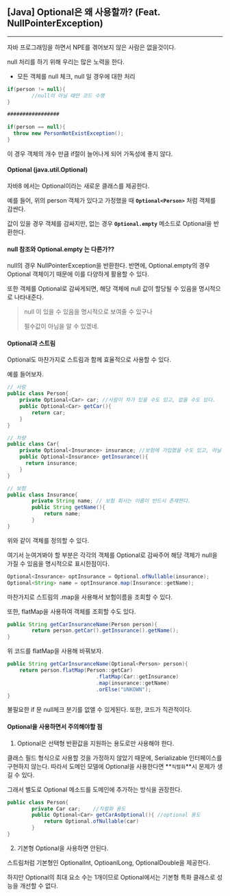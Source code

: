 ## [Java] Optional은 왜 사용할까? (Feat. NullPointerException)

----

자바 프로그래밍을 하면서 NPE를 겪어보지 않은 사람은 없을것이다.

null 처리를 하기 위해 우리는 많은 노력을 한다.



- 모든 객체를 null 체크, null 일 경우에 대한 처리

```java
if(person != null){
		//null이 아닐 때만 코드 수행
}

#################
  
if(person == null){
  throw new PersonNotExistException();
}
```

이 경우 객체의 개수 만큼 if절이 늘어나게 되어 가독성에 좋지 않다.



#### Optional (java.util.Optional<T>)

자바8 에서는  Optional이라는 새로운 클래스를 제공한다.

예를 들어, 위의 person 객체가 있다고 가정했을 때 **`Optional<Person>`** 처럼 객체를 감싼다.

값이 있을 경우 객체를 감싸지만, 없는 경우 **`Optional.empty`** 메소드로 Optional을 반환한다.



#### null 참조와 Optional.empty 는 다른가??

null의 경우 NullPointerException을 반환한다. 반면에, Optional.empty의 경우 Optional 객체이기 때문에 이를 다양하게 활용할 수 있다.

또한 객체를 Optional로 감싸게되면, 해당 객체에 null 값이 할당될 수 있음을 명시적으로 나타내준다.

> null 이 있을 수 있음을 명시적으로 보여줄 수 있구나
>
> 필수값이 아님을 알 수 있겠네.



#### Optional과 스트림

Optional도 마찬가지로 스트림과 함께 효율적으로 사용할 수 있다.

예를 들어보자.

```java
// 사람
public class Person{
	private Optional<Car> car; //사람이 차가 있을 수도 있고, 없을 수도 있다.
	public Optional<Car> getCar(){
		return car;
	}
}
```

```java
// 차량
public class Car{
	private Optional<Insurance> insurance; //보험에 가입했을 수도 있고, 아닐 수도 있다.
    public Optional<Insurance> getInsurance(){
      return insurance;
    }
}
```

```java
// 보험
public class Insurance{
		private String name; //	보험 회사는 이름이 반드시 존재한다.
		public String getName(){
			return name;
		}
}
```

위와 같이 객체를 정의할 수 있다.

여기서 눈여겨봐야 할 부분은 각각의 객체를 Optional로 감싸주어 해당 객체가 null을 가질 수 있음을 명시적으로 표시한점이다.



```java
Optional<Insurance> optInsurance = Optional.ofNullable(insurance);
Optional<String> name = optInsurance.map(Insurance::getName);
```

마찬가지로 스트림의 .map을 사용해서 보험이름을 조회할 수 있다.



또한, flatMap을 사용하여 객체를 조회할 수도 있다.

```java
public String getCarInsuranceName(Person person){
		return person.getCar().getInsurance().getName();
}
```



위 코드를 flatMap을 사용해 바꿔보자.

```java
public String getCarInsuranceName(Optional<Person> person){
	return person.flatMap(Person::getCar)
							 .flatMap(Car::getInsurance)
							 .map(insurance::getName)
							 .orElse("UNKOWN");
}
```

불필요한 if 문 null체크 분기를 없앨 수 있게된다. 또한, 코드가 직관적이다.



#### Optional을 사용하면서 주의해야할 점

1. Optional은 선택형 반환값을 지원하는 용도로만 사용해야 한다.

클래스 필드 형식으로 사용할 것을 가정하지 않았기 때문에, Serializable 인터페이스를 구현하지 않는다. 따라서 도메인 모델에 Optional을 사용한다면 **`직렬화`**시 문제가 생길 수 있다.

그래서 별도로 Optional 메소드를 도메인에 추가하는 방식을 권장한다.

```java
public class Person{
		private Car car;	//직렬화 용도
		public Optional<Car> getCarAsOptional(){ //optional 용도
			return Optional.ofNullable(car)
		}
}
```



2. 기본형 Optional을 사용하면 안된다.

스트림처럼 기본형인 OptionalInt, OptioanlLong, OptionalDouble을 제공한다.

하지만 Optional의 최대 요소 수는 1개이므로 Optional에서는 기본형 특화 클래스로 성능을 개선할 수 없다.
